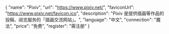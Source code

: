{
    "name": "Pixiv",
    "url": "https://www.pixiv.net/",
    "faviconUrl": "https://www.pixiv.net/favicon.ico",
    "description": "Pixiv 是提供插画等作品的投稿、阅览服务的「插画交流网站」。",
    "language": "中文",
    "connection": "魔法",
    "price": "免费",
    "register": "需注册"
}